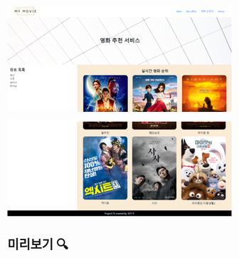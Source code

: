 <img src="README.assets/image-20220904203509106.png" alt="image-20220904203509106" style="zoom:200%;" />

![image-20220904203521632](README.assets/image-20220904203521632.png)



# 미리보기 🔍
